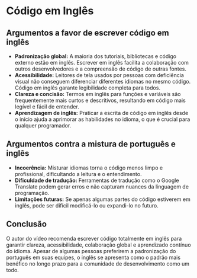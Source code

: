 # Código em Inglês

## Argumentos a favor de escrever código em inglês

- **Padronização global:** A maioria dos tutoriais, bibliotecas e código externo estão em inglês. Escrever em inglês facilita a colaboração com outros desenvolvedores e a compreensão de código de outras fontes.
- **Acessibilidade:** Leitores de tela usados por pessoas com deficiência visual não conseguem diferenciar diferentes idiomas no mesmo código. Código em inglês garante legibilidade completa para todos.
- **Clareza e concisão:** Termos em inglês para funções e variáveis são frequentemente mais curtos e descritivos, resultando em código mais legível e fácil de entender.
- **Aprendizagem de inglês:** Praticar a escrita de código em inglês desde o início ajuda a aprimorar as habilidades no idioma, o que é crucial para qualquer programador.

## Argumentos contra a mistura de português e inglês

- **Incoerência:** Misturar idiomas torna o código menos limpo e profissional, dificultando a leitura e o entendimento.
- **Dificuldade de tradução:** Ferramentas de tradução como o Google Translate podem gerar erros e não capturam nuances da linguagem de programação.
- **Limitações futuras:** Se apenas algumas partes do código estiverem em inglês, pode ser difícil modificá-lo ou expandi-lo no futuro.

## Conclusão

O autor do vídeo recomenda escrever código totalmente em inglês para garantir clareza, acessibilidade, colaboração global e aprendizado contínuo do idioma. Apesar de algumas pessoas preferirem a padronização do português em suas equipes, o inglês se apresenta como o padrão mais benéfico no longo prazo para a comunidade de desenvolvimento como um todo.
